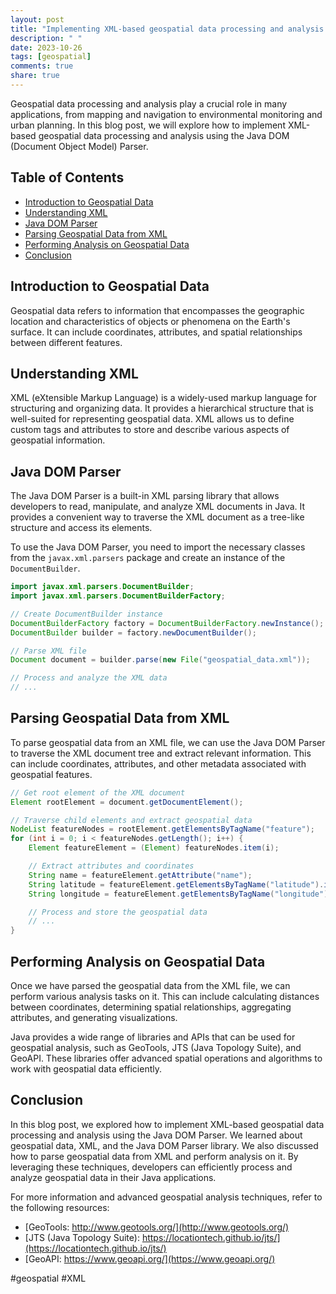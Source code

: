 ```yaml
---
layout: post
title: "Implementing XML-based geospatial data processing and analysis using Java DOM Parser"
description: " "
date: 2023-10-26
tags: [geospatial]
comments: true
share: true
---
```


Geospatial data processing and analysis play a crucial role in many applications, from mapping and navigation to environmental monitoring and urban planning. In this blog post, we will explore how to implement XML-based geospatial data processing and analysis using the Java DOM (Document Object Model) Parser.

## Table of Contents
- [Introduction to Geospatial Data](#introduction-to-geospatial-data)
- [Understanding XML](#understanding-xml)
- [Java DOM Parser](#java-dom-parser)
- [Parsing Geospatial Data from XML](#parsing-geospatial-data-from-xml)
- [Performing Analysis on Geospatial Data](#performing-analysis-on-geospatial-data)
- [Conclusion](#conclusion)

## Introduction to Geospatial Data
Geospatial data refers to information that encompasses the geographic location and characteristics of objects or phenomena on the Earth's surface. It can include coordinates, attributes, and spatial relationships between different features.

## Understanding XML
XML (eXtensible Markup Language) is a widely-used markup language for structuring and organizing data. It provides a hierarchical structure that is well-suited for representing geospatial data. XML allows us to define custom tags and attributes to store and describe various aspects of geospatial information.

## Java DOM Parser
The Java DOM Parser is a built-in XML parsing library that allows developers to read, manipulate, and analyze XML documents in Java. It provides a convenient way to traverse the XML document as a tree-like structure and access its elements.

To use the Java DOM Parser, you need to import the necessary classes from the `javax.xml.parsers` package and create an instance of the `DocumentBuilder`.

```java
import javax.xml.parsers.DocumentBuilder;
import javax.xml.parsers.DocumentBuilderFactory;

// Create DocumentBuilder instance
DocumentBuilderFactory factory = DocumentBuilderFactory.newInstance();
DocumentBuilder builder = factory.newDocumentBuilder();

// Parse XML file
Document document = builder.parse(new File("geospatial_data.xml"));

// Process and analyze the XML data
// ...
```

## Parsing Geospatial Data from XML
To parse geospatial data from an XML file, we can use the Java DOM Parser to traverse the XML document tree and extract relevant information. This can include coordinates, attributes, and other metadata associated with geospatial features.

```java
// Get root element of the XML document
Element rootElement = document.getDocumentElement();

// Traverse child elements and extract geospatial data
NodeList featureNodes = rootElement.getElementsByTagName("feature");
for (int i = 0; i < featureNodes.getLength(); i++) {
    Element featureElement = (Element) featureNodes.item(i);

    // Extract attributes and coordinates
    String name = featureElement.getAttribute("name");
    String latitude = featureElement.getElementsByTagName("latitude").item(0).getTextContent();
    String longitude = featureElement.getElementsByTagName("longitude").item(0).getTextContent();

    // Process and store the geospatial data
    // ...
}
```

## Performing Analysis on Geospatial Data
Once we have parsed the geospatial data from the XML file, we can perform various analysis tasks on it. This can include calculating distances between coordinates, determining spatial relationships, aggregating attributes, and generating visualizations.

Java provides a wide range of libraries and APIs that can be used for geospatial analysis, such as GeoTools, JTS (Java Topology Suite), and GeoAPI. These libraries offer advanced spatial operations and algorithms to work with geospatial data efficiently.

## Conclusion
In this blog post, we explored how to implement XML-based geospatial data processing and analysis using the Java DOM Parser. We learned about geospatial data, XML, and the Java DOM Parser library. We also discussed how to parse geospatial data from XML and perform analysis on it. By leveraging these techniques, developers can efficiently process and analyze geospatial data in their Java applications.

For more information and advanced geospatial analysis techniques, refer to the following resources:
- [GeoTools: http://www.geotools.org/](http://www.geotools.org/)
- [JTS (Java Topology Suite): https://locationtech.github.io/jts/](https://locationtech.github.io/jts/)
- [GeoAPI: https://www.geoapi.org/](https://www.geoapi.org/)

#geospatial #XML